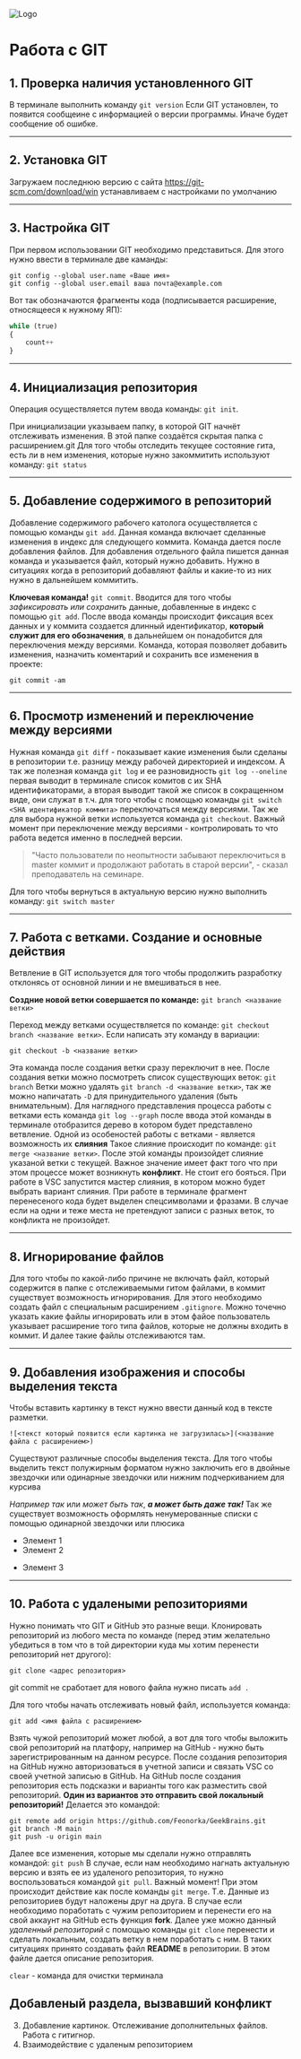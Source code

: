 ![Logo](mini.png)
# Работа с GIT

## 1. Проверка наличия установленного GIT
В терминале выполнить команду `git version`
Если GIT установлен, то появится сообщеине с информацией о версии программы. Иначе будет сообщение об ошибке.

---

## 2. Установка GIT
Загружаем последнюю версию с сайта
https://git-scm.com/download/win
устанавливаем с наcтройками по умолчанию

---

## 3. Настройка GIT
При первом использовании GIT необходимо представиться. Для этого нужно ввести в терминале две каманды:
```
git config --global user.name «Ваше имя»
git config --global user.email ваша почта@example.com
```
Вот так обозначаются фрагменты кода (подписывается расширение, относящееся к нужному ЯП):

```py
while (true)
{
    count++
}
```
---

## 4. Инициализация репозитория
Операция осуществляется путем ввода команды: `git init`.

При инициализации указываем папку, в которой GIT начнёт отслеживать изменения. В этой папке создаётся скрытая папка с расширением.git
Для того чтобы отследить текущее состояние гита, есть ли в нем изменения, которые нужно закоммитить используют команду: `git status`

---

## 5. Добавление содержимого в репозиторий
Добавление содержимого рабочего католога осуществляется с помощью команды `git add`. Данная команда включает сделанные изменения в индекс для следующего коммита. Команда дается после добавления файлов. Для добавления отдельного файла пишется данная команда и указывается файл, который нужно добавить. Нужно в ситуациях когда в репозиторий добавляют файлы и какие-то из них нужно в дальнейшем коммитить.

**Ключевая команда!**
`git commit`. Вводится для того чтобы *зафиксировать или сохранить* данные, добавленные в индекс с помощью `git add`. После ввода команды происходит фиксация всех данных и у коммита создается длинный идентификатор, **который служит для его обозначения**, в дальнейшем он понадобится для переключения между версиями.
Команда, которая позволяет добавить изменения, назначить коментарий и сохранить все изменения в проекте:
```
git commit -am
```

---

## 6. Просмотр изменений и переключение между версиями

Нужная команда `git diff` - показывает какие изменения были сделаны в репозитории т.е. разницу между рабочей директорией и индексом.
А так же полезная команда `git log` и ее разновидность `git log --oneline` первая выводит в терминале список комитов с их SHA идентификаторами, а вторая выводит такой же список в сокращенном виде, они служат в т.ч. для того чтобы с помощью команды `git switch <SHA идентификатор коммита>` переключаться между версиями. Так же для выбора нужной ветки используется команда `git checkout`.
Важный момент при переключение между версиями - контролировать то что работа ведется именно в последней версии.
> "Часто пользователи по неопытности забывают переключиться в master коммит и продолжают работать в старой версии", - сказал преподаватель на семинаре.

Для того чтобы вернуться в актуальную версию нужно выполнить команду: `git switch master`

---

## 7. Работа с ветками. Создание и основные действия
Ветвление в GIT используется для того чтобы продолжить разработку отклонясь от основной линии и не вмешиваться в нее.

**Создние новой ветки совершается по команде:** `git branch <название ветки>`

Переход между ветками осуществляется по команде: `git checkout branch <название ветки>`. Если написать эту команду в вариации:
```
git checkout -b <название ветки>
```
Эта команда после создания ветки сразу переключит в нее.
После создания ветки можно посмотреть список существующих веток: `git branch`
Ветки можно удалять `git branch -d <название ветки>`, так же можно напичатать `-D` для принудительного удаления (быть внимательным). Для наглядного представления процесса работы с ветками есть команда `git log --graph` после ввода этой команды в терминале отобразится дерево в котором будет представлено ветвление.
Одной из особеностей работы с ветками - является возможность их **слияния**
Такое слияние происходит по команде:
`git merge <название ветки>`. После этой команды произойдет слияние указаной ветки с текущей.
Важное значение имеет факт того что при этом процессе может возникнуть **конфликт**.
Не стоит его бояться. При работе в VSC запустится мастер слияния, в котором можно будет выбрать вариант слияния.
При работе в терминале фрагмент перенесеного кода будет выделен спецсимволами и фразами. В случае если на одни и теже места не претендуют записи с разных веток, то конфликта не произойдет.

---

## 8. Игнорирование файлов
Для того чтобы по какой-либо причине не включать файл, который содержится в папке с отслеживаемыми гитом файлами, в коммит существует возможность игнорирования.
Для этого необходимо создать файл с специальным расширением `.gitignore`. Можно точечно указать какие файлы игнорировать или в этом файое пользователь указывает расширение того типа файлов, которые не должны входить в коммит. И далее такие файлы отслеживаются там.

---

## 9. Добавления изображения и способы выделения текста
Чтобы вставить картинку в текст нужно ввести данный код в тексте разметки.

```
![<текст который появится если картинка не загрузилась>](<название файла c расширением>)
```

Существуют различные способы выделения текста. Для того чтобы выделить текст полужирным форматом нужно заключить его в двойные звездочки или одинарные звездочки или нижним подчеркиванием для курсива

*Например так* или _может быть так_, _**а может быть даже так!**_
Так же существует возможность оформлять ненумерованные списки с помощью одинарной звездочки или плюсика
* Элемент 1
* Элемент 2
+ Элемент 3

---

## 10. Работа с удалеными репозиториями

Нужно понимать что GIT и GitHub это разные вещи. Клонировать репозиторий из любого места по команде (перед этим желательно убедиться в том что в той директории куда мы хотим перенести репозиторий нет другого):
```
git clone <адрес репозитория>
```
git commit не сработает для нового файла
нужно писать `add .`

 Для того чтобы начать отслеживать новый файл, используется команда:
 ```
 git add <имя файла с расширением>
 ```

Взять чужой репозиторий может любой, а вот для того чтобы выложить свой репозиторий на платфору, например на GitHub - нужно быть зарегистрированным на данном ресурсе. После создания репозитория на GitHub нужно авторизоваться в учетной записи и связать VSC со своей учетной записью в GitHub.
На GitHub после создания репозитория есть подсказки и варианты того как разместить свой репозиторий. **Один из вариантов это отправить свой локальный репозиторий!**
Делается это командой:
```
git remote add origin https://github.com/Feonorka/GeekBrains.git
git branch -M main
git push -u origin main
```

Далее все изменения, которые мы сделали нужно отправлять командой: `git push`
В случае, если нам необходимо нагнать актуальную версию и взять ее из удаленого репозитория, то нужно воспользоваться командой `git pull`. Важный момент! При этом происходит действие как после команды `git merge`. Т.е. Данные из репозиториев будут наложены друг на друга.
В случае если необходимо поработать с чужим репозиторием и перенести его на свой аккаунт на GitHub есть функция **fork**. Далее уже можно данный *удаленный репозиторий* с помощью команды `git clone` перенести и сделать локальным, создать ветку в нем поработать с ним. В таких ситуациях принято создавать файл **README** в репозитории. В этом файле дается описание репозитория.

`clear` - команда для очистки терминала

## Добавленый раздела, вызвавший конфликт
3. Добавление картинок. Отслеживание дополнительных файлов. Работа с гитигнор.
4. Взаимодействие с удаленым репозиторием
